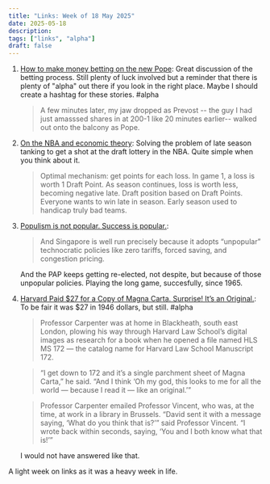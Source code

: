 ```yaml
---
title: "Links: Week of 18 May 2025"
date: 2025-05-18
description:
tags: ["links", "alpha"]
draft: false
---
```


1. [How to make money betting on the new Pope](https://x.com/domahhhh/status/1920612517631479984): Great discussion of the betting process. Still plenty of luck involved but a reminder that there is plenty of "alpha" out there if you look in the right place. Maybe I should create a hashtag for these stories. #alpha
    > A few minutes later, my jaw dropped as Prevost -- the guy I had just amasssed shares in at 200-1 like 20 minutes earlier-- walked out onto the balcony as Pope.

2. [On the NBA and economic theory](https://x.com/Afinetheorem/status/1922471157569057117): Solving the problem of late season tanking to get a shot at the draft lottery in the NBA. Quite simple when you think about it. 
    > Optimal mechanism: get points for each loss. In game 1, a loss is worth 1 Draft Point. As season continues, loss is worth less, becoming negative late. Draft position based on Draft Points. Everyone wants to win late in season. Early season used to handicap truly bad teams.

3. [Populism is not popular. Success is popular.](https://scottsumner.substack.com/p/populism-is-not-popular): 
    > And Singapore is well run precisely because it adopts “unpopular” technocratic policies like zero tariffs, forced saving, and congestion pricing.

    And the PAP keeps getting re-elected, not despite, but because of those unpopular policies. Playing the long game, succesfully, since 1965. 

4. [Harvard Paid $27 for a Copy of Magna Carta. Surprise! It’s an Original.](https://www.nytimes.com/2025/05/15/world/europe/harvard-magna-carta-original.html): To be fair it was $27 in 1946 dollars, but still. #alpha
    > Professor Carpenter was at home in Blackheath, south east London, plowing his way through Harvard Law School’s digital images as research for a book when he opened a file named HLS MS 172 — the catalog name for Harvard Law School Manuscript 172.

    > “I get down to 172 and it’s a single parchment sheet of Magna Carta,” he said. “And I think ‘Oh my god, this looks to me for all the world — because I read it — like an original.’”

    > Professor Carpenter emailed Professor Vincent, who was, at the time, at work in a library in Brussels. “David sent it with a message saying, ‘What do you think that is?’” said Professor Vincent. “I wrote back within seconds, saying, ‘You and I both know what that is!’”


    I would not have answered like that. 

A light week on links as it was a heavy week in life. 